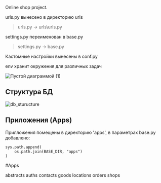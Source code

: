 Online shop project.





urls.py вынесено в директорию urls
> urls.py -> urls\urls.py

settings.py переименован в base.py
> settings.py -> base.py

Кастомные настройки вынесены в conf.py

env хранит окружения для различных задач

![Пустой диаграммой (1)](https://user-images.githubusercontent.com/91150884/190438947-70b64dde-f19d-4949-8313-e872ddea588e.png)



## Структура БД

![db_sturucture](https://user-images.githubusercontent.com/91150884/190438855-764c198c-7ba6-4541-a3dc-319286409f43.png)



## Приложения (Apps)

Прилложения помещены в директорию 'apps', в параметрах base.py добавлено:
```
sys.path.append(
    os.path.join(BASE_DIR, "apps")
)
```

#Apps

abstracts
auths
contacts
goods
locations
orders
shops

